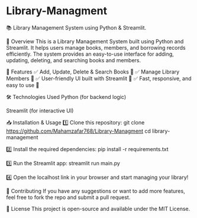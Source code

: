 # Library-Managment
 
📚 Library Management System using Python & Streamlit.

📌 Overview
This is a Library Management System built using Python and Streamlit. It helps users manage books, members, and borrowing records efficiently. The system provides an easy-to-use interface for adding, updating, deleting, and searching books and members.

🚀 Features
✅ Add, Update, Delete & Search Books 📖
✅ Manage Library Members 👤
✅ User-friendly UI built with Streamlit 🎨
✅ Fast, responsive, and easy to use 🚀

🛠️ Technologies Used
Python (for backend logic)

Streamlit (for interactive UI)

📥 Installation & Usage
1️⃣ Clone this repository:
git clone https://github.com/Mahamzafar768/Library-Managment
cd library-management

2️⃣ Install the required dependencies:
pip install -r requirements.txt

3️⃣ Run the Streamlit app:
streamlit run main.py

4️⃣ Open the localhost link in your browser and start managing your library!

🤝 Contributing
If you have any suggestions or want to add more features, feel free to fork the repo and submit a pull request.

📜 License
This project is open-source and available under the MIT License.

